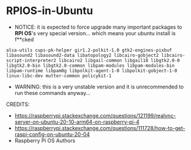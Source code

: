 # RPIOS-in-Ubuntu

- NOTICE: it is expected to force upgrade many important packages to **RPI OS**'s very special version... which means your ubuntu install is f**cked
```
alsa-utils cups-pk-helper gir1.2-polkit-1.0 gtk2-engines-pixbuf libasound2 libasound2-data libatopology2 libcairo-gobject2 libcairo-script-interpreter2 libcairo2 libgail-common libgail18 libgtk2.0-0 libgtk2.0-bin libgtk2.0-common libpam-modules libpam-modules-bin libpam-runtime libpam0g libpolkit-agent-1-0 libpolkit-gobject-1-0 linux-libc-dev mutter-common policykit-1
```

- WARNING: this is a very unstable version and it is unrecommended to run these commands anyway...

CREDITS:
- https://raspberrypi.stackexchange.com/questions/121199/realvnc-server-on-ubuntu-20-10-arm64-on-raspberry-pi-4
- https://raspberrypi.stackexchange.com/questions/111728/how-to-get-raspi-config-on-ubuntu-20-04
- Raspberry Pi OS Authors
